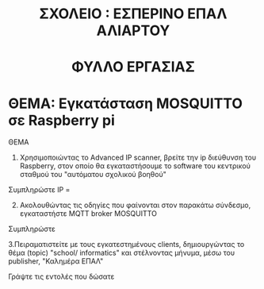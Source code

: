 <!-- title only -->
<h1 align="center"> ΣΧΟΛΕΙΟ :  ΕΣΠΕΡΙΝΟ ΕΠΑΛ ΑΛΙΑΡΤΟΥ </h1>

<!-- title with div -->
<div align="center"> <h1 align="center"> ΦΥΛΛΟ ΕΡΓΑΣΙΑΣ</h1> </div>

<!-- title with span (you can render emojis or markdown inside it) -->
<span align="center"> <h1> ΘΕΜΑ: Εγκατάσταση   MOSQUITTO σε Raspberry pi</h1> </span> 


 
 
ΘΕΜΑ
 


  1. Χρησιμοποιώντας το Advanced IP scanner, βρείτε την ip διεύθυνση του Raspberry, στον οποίο θα εγκαταστήσουμε το software του κεντρικού σταθμού του "αυτόματου σχολικού βοηθού"



Συμπληρώστε IP =



2. Ακολουθώντας τις οδηγίες που φαίνονται στον παρακάτω σύνδεσμο, εγκαταστήστε MQTT broker MOSQUITTO



Συμπληρώστε 



3.Πειραματιστείτε με τους εγκατεστημένους  clients,  δημιουργώντας το θέμα (topic) "school/ informatics" και στέλνοντας μήνυμα, μέσω του publisher,  "Καλημέρα ΕΠΑΛ"

Γράψτε τις εντολές  που δώσατε
